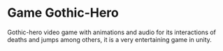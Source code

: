 # Game Gothic-Hero
Gothic-hero video game with animations and audio for its interactions of deaths and jumps among others, it is a very entertaining game in unity.
